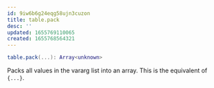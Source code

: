 ```yaml
---
id: 9iw6b6g24eqg58ujn3cuzon
title: table.pack
desc: ''
updated: 1655769110065
created: 1655768564321
---
```


```lua
table.pack(...): Array<unknown>
```

Packs all values in the vararg list into an array. This is the equivalent of `{...}`.